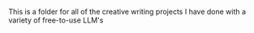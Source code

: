 This is a folder for all of the creative writing projects I have done with a variety of free-to-use LLM's
